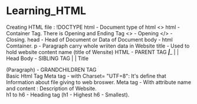 # Learning_HTML
Creating HTML file :
!DOCTYPE html - Document type of html <>
html - Container Tag. There is Opening and Ending Tag <> - Opening </> - Closing.
head - Head of Document or Data of Document
body - html Comtainer.
p   - Paragraph carry whole wriiten data in Website
title - Used to hold website content name (title of Wensite)
                                HTML - PARENT TAG
                                _____|______
                                |           |
                              Head         Body - SIBLING TAG
                                |            |
                              Title         <p> (Paragraph) - GRANDCHILDREN TAG   
Basic Html Tag
Meta tag - with Charset= "UTF=8": It's define that Information about file giving to web broswer.
Meta tag - With attribute name and content : Description of Website.  
h1 to h6 - Heading tag (h1 - Highest h6 - Smallest).                